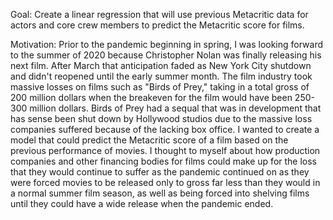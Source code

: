 Goal: Create a linear regression that will use previous Metacritic data for actors and core crew members to predict the Metacritic score for films. 

Motivation: Prior to the pandemic beginning in spring, I was looking forward to the summer of 2020 because Christopher Nolan was finally releasing his next film. After March that anticipation faded as New York City shutdown and didn't reopened until the early summer month. The film industry took massive losses on films such as "Birds of Prey," taking in a total gross of 200 million dollars when the breakeven for the film would have been 250-300 million dollars. Birds of Prey had a sequal that was in development that has sense been shut down by Hollywood studios due to the massive loss companies suffered because of the lacking box office. I wanted to create a model that could predict the Metacritic score of a film based on the previous performance of movies. I thought to myself about how production companies and other financing bodies for films could make up for the loss that they would continue to suffer as the pandemic continued on as they were forced movies to be released only to gross far less than they would in a normal summer film season, as well as being forced into shelving films until they could have a wide release when the pandemic ended. 

